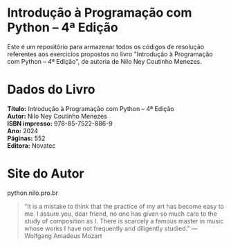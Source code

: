 # Introdução à Programação com Python – 4ª Edição

Este é um repositório para armazenar todos os códigos de resolução referentes aos exercicíos propostos no livro "Introdução à Programação com Python – 4ª Edição", de autoria de Nilo Ney Coutinho Menezes.

# Dados do Livro
**Título:** Introdução à Programação com Python – 4ª Edição  
**Autor:** Nilo Ney Coutinho Menezes  
**ISBN impresso:** 978-85-7522-886-9  
**Ano:** 2024  
**Páginas:** 552  
**Editora:** Novatec

# Site do Autor

python.nilo.pro.br  

> “It is a mistake to think that the practice of my art has become easy to me. I assure you, dear friend, no one has given so much care to the study of composition as I. There is scarcely a famous master in music whose works I have not frequently and diligently studied.”
― Wolfgang Amadeus Mozart 
